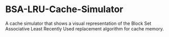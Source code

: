 # BSA-LRU-Cache-Simulator
A cache simulator that shows a visual representation of the Block Set Associative Least Recently Used replacement algorithm for cache memory.
